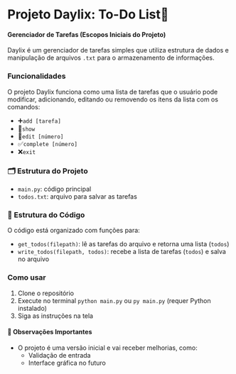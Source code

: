 # Projeto Daylix: To-Do List📝
#### Gerenciador de Tarefas (Escopos Iniciais do Projeto)
Daylix é um gerenciador de tarefas simples que utiliza estrutura de dados e manipulação de arquivos `.txt` para o armazenamento de informações. 

### Funcionalidades
O projeto Daylix funciona como uma lista de tarefas que o usuário pode modificar, adicionando, editando ou removendo os itens da lista com os comandos:
- ➕`add [tarefa]`
- 📄`show`
- 📝`edit [número]`
- ✅`complete [número]`
- ❌`exit`

### 🗂️ Estrutura do Projeto
- `main.py`: código principal
- `todos.txt`: arquivo para salvar as tarefas

### 🧱 Estrutura do Código
O código está organizado com funções para:
* `get_todos(filepath)`: lê as tarefas do arquivo e retorna uma lista (`todos`)
* `write_todos(filepath, todos)`: recebe a lista de tarefas (`todos`) e salva no arquivo

### Como usar  
1. Clone o repositório  
2. Execute no terminal `python main.py` ou `py main.py` (requer Python instalado)  
3. Siga as instruções na tela  

#### 📌 Observações Importantes
- O projeto é uma versão inicial e vai receber melhorias, como:
  - Validação de entrada
  - Interface gráfica no futuro